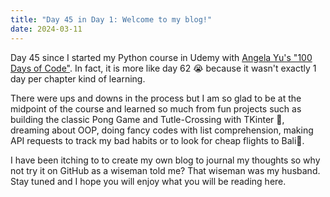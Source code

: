 ```yaml
---
title: "Day 45 in Day 1: Welcome to my blog!"
date: 2024-03-11
---
```

Day 45 since I started my Python course in Udemy with [Angela Yu's "100 Days of Code"](https://www.udemy.com/course/100-days-of-code/). In fact, it is more like day 62 :sob: because it wasn't exactly 1 day per chapter kind of learning. 

There were ups and downs in the process but I am so glad to be at the midpoint of the course and learned so much from fun projects such as building the classic Pong Game and Tutle-Crossing with TKinter 🐢, dreaming about OOP, doing fancy codes with list comprehension, making API requests to track my bad habits or to look for cheap flights to Bali🛫. 

I have been itching to to create my own blog to journal my thoughts so why not try it on GitHub as a wiseman told me? That wiseman was my husband. Stay tuned and I hope you will enjoy what you will be reading here. 


